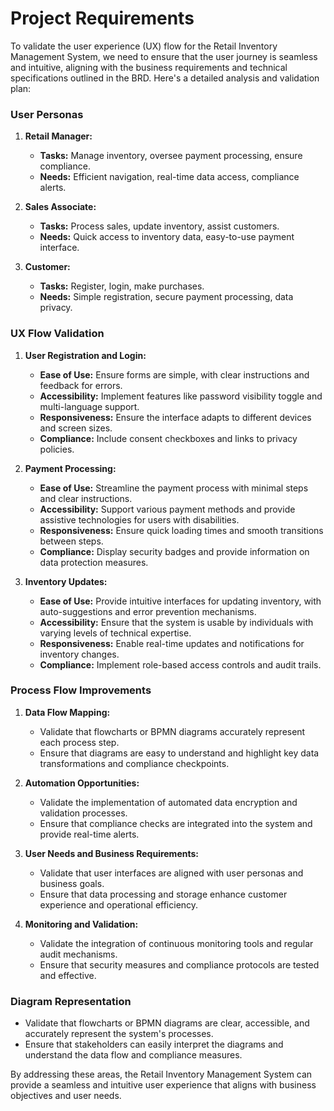 # Project Requirements

To validate the user experience (UX) flow for the Retail Inventory Management System, we need to ensure that the user journey is seamless and intuitive, aligning with the business requirements and technical specifications outlined in the BRD. Here's a detailed analysis and validation plan:

### User Personas

1. **Retail Manager:**
   - **Tasks:** Manage inventory, oversee payment processing, ensure compliance.
   - **Needs:** Efficient navigation, real-time data access, compliance alerts.

2. **Sales Associate:**
   - **Tasks:** Process sales, update inventory, assist customers.
   - **Needs:** Quick access to inventory data, easy-to-use payment interface.

3. **Customer:**
   - **Tasks:** Register, login, make purchases.
   - **Needs:** Simple registration, secure payment processing, data privacy.

### UX Flow Validation

1. **User Registration and Login:**
   - **Ease of Use:** Ensure forms are simple, with clear instructions and feedback for errors.
   - **Accessibility:** Implement features like password visibility toggle and multi-language support.
   - **Responsiveness:** Ensure the interface adapts to different devices and screen sizes.
   - **Compliance:** Include consent checkboxes and links to privacy policies.

2. **Payment Processing:**
   - **Ease of Use:** Streamline the payment process with minimal steps and clear instructions.
   - **Accessibility:** Support various payment methods and provide assistive technologies for users with disabilities.
   - **Responsiveness:** Ensure quick loading times and smooth transitions between steps.
   - **Compliance:** Display security badges and provide information on data protection measures.

3. **Inventory Updates:**
   - **Ease of Use:** Provide intuitive interfaces for updating inventory, with auto-suggestions and error prevention mechanisms.
   - **Accessibility:** Ensure that the system is usable by individuals with varying levels of technical expertise.
   - **Responsiveness:** Enable real-time updates and notifications for inventory changes.
   - **Compliance:** Implement role-based access controls and audit trails.

### Process Flow Improvements

1. **Data Flow Mapping:**
   - Validate that flowcharts or BPMN diagrams accurately represent each process step.
   - Ensure that diagrams are easy to understand and highlight key data transformations and compliance checkpoints.

2. **Automation Opportunities:**
   - Validate the implementation of automated data encryption and validation processes.
   - Ensure that compliance checks are integrated into the system and provide real-time alerts.

3. **User Needs and Business Requirements:**
   - Validate that user interfaces are aligned with user personas and business goals.
   - Ensure that data processing and storage enhance customer experience and operational efficiency.

4. **Monitoring and Validation:**
   - Validate the integration of continuous monitoring tools and regular audit mechanisms.
   - Ensure that security measures and compliance protocols are tested and effective.

### Diagram Representation

- Validate that flowcharts or BPMN diagrams are clear, accessible, and accurately represent the system's processes.
- Ensure that stakeholders can easily interpret the diagrams and understand the data flow and compliance measures.

By addressing these areas, the Retail Inventory Management System can provide a seamless and intuitive user experience that aligns with business objectives and user needs.